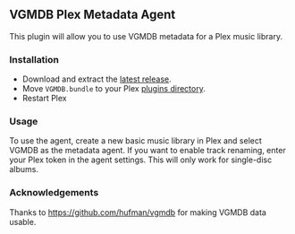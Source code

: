 ## VGMDB Plex Metadata Agent

This plugin will allow you to use VGMDB metadata for a Plex music library.

### Installation

- Download and extract the [latest release](https://github.com/matthewdias/VGMDB.bundle/releases/latest).
- Move `VGMDB.bundle` to your Plex [plugins directory](https://support.plex.tv/articles/201106098-how-do-i-find-the-plug-ins-folder/).
- Restart Plex

### Usage

To use the agent, create a new basic music library in Plex and select VGMDB as the metadata agent. If you want to enable track renaming, enter your Plex token in the agent settings. This will only work for single-disc albums.

### Acknowledgements

Thanks to https://github.com/hufman/vgmdb for making VGMDB data usable.
